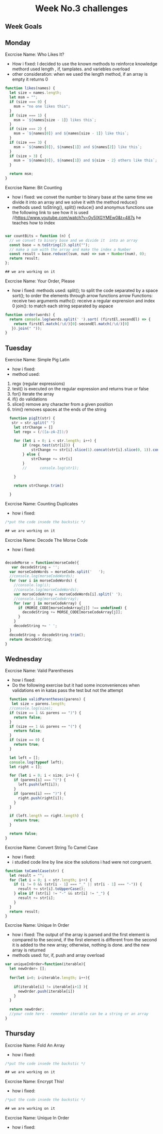 <h1 align="center">Week No.3 challenges</h1>

<h2>Week Goals</h2>

## Monday

Excrcise Name: Who Likes It?

- How i fixed: I decided to use the known methods to reinforce knowledge
  methord used length , if, tamplates. and variebles overload
- other consideration: when we used the length method,
  if an array is empty it returns 0

```javascript Exercise No. 1
function likes(names) {
  let size = names.length;
  let msm = "";
  if (size === 0) {
    msm = "no one likes this";
  }
  if (size === 1) {
    msm = `${names[size - 1]} likes this`;
  }
  if (size === 2) {
    msm = `${names[0]} and ${names[size - 1]} like this`;
  }
  if (size === 3) {
    msm = `${names[0]}, ${names[1]} and ${names[2]} like this`;
  }
  if (size > 3) {
    msm = `${names[0]}, ${names[1]} and ${size - 2} others like this`;
  }

  return msm;
}
```

Excrcise Name: Bit Counting

- how i fixed: we convet the number to binary base at the same time we divide it into an array and we solve it with the method reduce()
- methods used: toString(), split() reduce()
  and anonymus functions
  use the following link to see how it is used
  //https://www.youtube.com/watch?v=0y5lXGYMEw0&t=487s
  he teaches how to index

```javascript Exercise No. 2

var countBits = function (n) {
  // we convet to binary base and we divide it  into an array
  const base = n.toString(2).split("");
  // make a sum with the array and make the index a Number
  const result = base.reduce((sum, num) => sum + Number(num), 0);
  return result;
};

## we are working on it

```

Excrcise Name: Your Order, Please

- how i fixed:
methods used: 
split(); to split the code separated by a space
sort(); to order  the elements through arrow functions
arrow Functions: receive two arguments 
mathc(): receive a regular exprension and index 0
join(): to match each string separated by aspace


```javascript Exercise No. 3
function order(words) {
  return console.log(words.split(' ').sort( (firstEl,secondEl) => {
    return firstEl.match(/\d/)[0]-secondEl.match(/\d/)[0]
   }).join(" "));
}

```

## Tuesday

Exercise Name: Simple Pig Latin

- how i fixed:
- method used:
1. regx (regular expressions)
2. test() is executed on the regular expression and returns true or false
3. for()  iterate the array
4. if()  do validations
5. slice() remove any character from a given position
6. trim() removes spaces at the ends of the string

```javascript Exercise No. 1
  function pigIt(str) {
   str = str.split(" ")
    let strChange = []
    let regx = (/([a-zA-Z])/)    
    
    for (let i = 0; i < str.length; i++) {
        if (regx.test(str[i])) {
            strChange += str[i].slice(1).concat(str[i].slice(0, 1)).concat("ay ")
        } else {
            strChange += str[i]
        }
        //      console.log(str1);

    }
    
    return strChange.trim()

  } 
```

Excrcise Name: Counting Duplicates

- how i fixed:

```javascript Exercise No. 2
/*put the code insede the backstic */

## we are working on it

```

Excrcise Name: Decode The Morse Code

- how i fixed:

```javascript Exercise No. 3

decodeMorse = function(morseCode){
   var decodeString = '';
  var morseCodeWords = morseCode.split('   ');
  //console.log(morseCodeWords);
  for (var i in morseCodeWords) {
    //console.log(i);
    //console.log(morseCodeWords);
    var morseCodeArray = morseCodeWords[i].split(' ');
    //console.log(morseCodeArray);
    for (var j in morseCodeArray) {
      if (MORSE_CODE[morseCodeArray[j]] !== undefined) {
        decodeString += MORSE_CODE[morseCodeArray[j]];
      }
    }
    decodeString += ' ';
  }
  decodeString = decodeString.trim();  
  return decodeString;
}

```

## Wednesday

Excrcise Name: Valid Parentheses
- how i fixed:
- Do the following exercise but it had some inconveniences when validations en in katas pass the test but not the attempt

```javascript Exercise No. 1
  function validParentheses(parens) {
   let size = parens.length;
  //console.log(size);
  if (size == 1 && parens == ")") {
    return false;
  }
  if (size == 1 && parens == "(") {
    return false;
  }
  if (size == 0) {
    return true;
  }

  let left = [];
  console.log(typeof left);
  let right = [];

  for (let i = 0; i < size; i++) {
    if (parens[i] === "(") {
      left.push(left[i]);
    }
    if (parens[i] === ")") {
      right.push(right[i]);
    }
  }

  if (left.length == right.length) {
    return true;
  }

  return false;
}

```

Excrcise Name: Convert String To Camel Case

- how i fixed:
- i studied code line by line sice the solutions i had were not congruent.

```javascript Exercise No. 2
function toCamelCase(str) {
  let result = "";
  for (let i = 0; i < str.length; i++) {
    if (i != 0 && (str[i - 1] === "_" || str[i - 1] === "-")) {
      result += str[i].toUpperCase();
    } else if (str[i] != "-" && str[i] != "_") {
      result += str[i];
    }
  }
  return result;
}
```

Excrcise Name: Unique In Order

- how i fixed: The output of the array is parsed and the first element is compared to the second, if the first element is different from the second it is added to the new array; otherwise, nothing is done. and the new array is returned
- methods used: for, if, push and array overload 

```javascript Exercise No. 3
var uniqueInOrder=function(iterable){
  let newOrder= [];
  
  for(let i=0; i<iterable.length; i++){
    
    if(iterable[i] != iterable[i+1] ){
      newOrder.push(iterable[i])
    }
  }
  
  return newOrder;
  //your code here - remember iterable can be a string or an array
}

```

## Thursday

Excrcise Name: Fold An Array

- how i fixed:

```javascript Exercise No. 1
/*put the code insede the backstic */

## we are working on it

```

Excrcise Name: Encrypt This!

- how i fixed:

```javascript Exercise No. 2
/*put the code insede the backstic */

## we are working on it

```

Excrcise Name: Unique In Order

- how i fixed:
